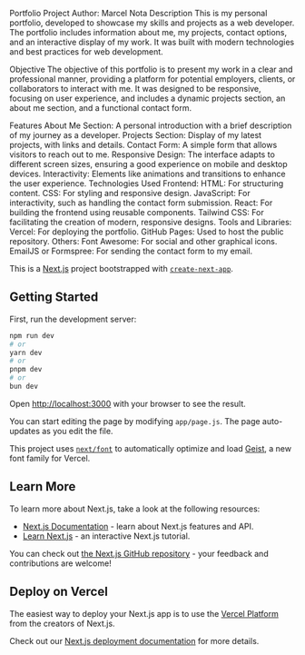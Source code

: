 Portfolio Project
Author: Marcel Nota
Description
This is my personal portfolio, developed to showcase my skills and projects as a web developer. The portfolio includes information about me, my projects, contact options, and an interactive display of my work. It was built with modern technologies and best practices for web development.

Objective
The objective of this portfolio is to present my work in a clear and professional manner, providing a platform for potential employers, clients, or collaborators to interact with me. It was designed to be responsive, focusing on user experience, and includes a dynamic projects section, an about me section, and a functional contact form.

Features
About Me Section: A personal introduction with a brief description of my journey as a developer.
Projects Section: Display of my latest projects, with links and details.
Contact Form: A simple form that allows visitors to reach out to me.
Responsive Design: The interface adapts to different screen sizes, ensuring a good experience on mobile and desktop devices.
Interactivity: Elements like animations and transitions to enhance the user experience.
Technologies Used
Frontend:
HTML: For structuring content.
CSS: For styling and responsive design.
JavaScript: For interactivity, such as handling the contact form submission.
React: For building the frontend using reusable components.
Tailwind CSS: For facilitating the creation of modern, responsive designs.
Tools and Libraries:
Vercel: For deploying the portfolio.
GitHub Pages: Used to host the public repository.
Others:
Font Awesome: For social and other graphical icons.
EmailJS or Formspree: For sending the contact form to my email.





This is a [Next.js](https://nextjs.org) project bootstrapped with [`create-next-app`](https://github.com/vercel/next.js/tree/canary/packages/create-next-app).

## Getting Started

First, run the development server:

```bash
npm run dev
# or
yarn dev
# or
pnpm dev
# or
bun dev
```

Open [http://localhost:3000](http://localhost:3000) with your browser to see the result.

You can start editing the page by modifying `app/page.js`. The page auto-updates as you edit the file.

This project uses [`next/font`](https://nextjs.org/docs/app/building-your-application/optimizing/fonts) to automatically optimize and load [Geist](https://vercel.com/font), a new font family for Vercel.

## Learn More

To learn more about Next.js, take a look at the following resources:

- [Next.js Documentation](https://nextjs.org/docs) - learn about Next.js features and API.
- [Learn Next.js](https://nextjs.org/learn) - an interactive Next.js tutorial.

You can check out [the Next.js GitHub repository](https://github.com/vercel/next.js) - your feedback and contributions are welcome!

## Deploy on Vercel

The easiest way to deploy your Next.js app is to use the [Vercel Platform](https://vercel.com/new?utm_medium=default-template&filter=next.js&utm_source=create-next-app&utm_campaign=create-next-app-readme) from the creators of Next.js.

Check out our [Next.js deployment documentation](https://nextjs.org/docs/app/building-your-application/deploying) for more details.

